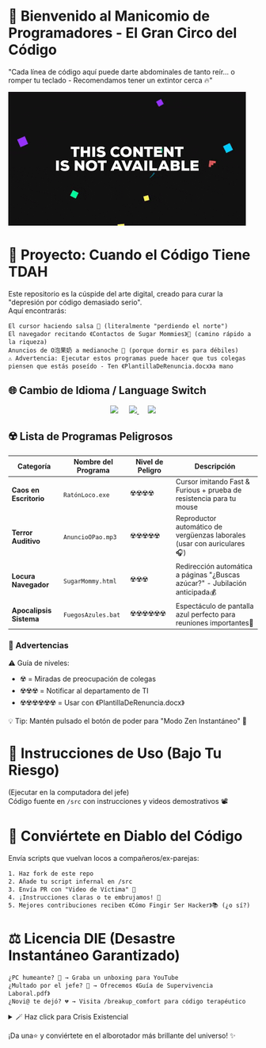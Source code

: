 # 🎪 Bienvenido al Manicomio de Programadores - El Gran Circo del Código  

"Cada línea de código aquí puede darte abdominales de tanto reír... o romper tu teclado - Recomendamos tener un extintor cerca 🔥"  

![Descripción inútil](giphy.gif)

# 🤖 Proyecto: Cuando el Código Tiene TDAH  

Este repositorio es la cúspide del arte digital, creado para curar la "depresión por código demasiado serio".  
Aquí encontrarás:

    El cursor haciendo salsa 💃 (literalmente "perdiendo el norte")  
    El navegador recitando 《Contactos de Sugar Mommies》📖 (camino rápido a la riqueza)  
    Anuncios de O泡果奶 a medianoche 🍼 (porque dormir es para débiles)  
    ⚠️ Advertencia: Ejecutar estos programas puede hacer que tus colegas piensen que estás poseído - Ten 《PlantillaDeRenuncia.docx》a mano  

## 🌐 Cambio de Idioma / Language Switch

<div align="center">

<!-- Español -->
<a href="./README.es.md" style="text-decoration: none;">
  <img src="https://img.shields.io/badge/Español-🇪🇸-yellow?style=for-the-badge&logo=duolingo&logoColor=red" height="40">
</a> 

<!-- Chino -->
<a href="./README.zh-CN.md">
  <img src="https://img.shields.io/badge/简体中文-🇨🇳-red?style=for-the-badge&logo=openaccess&logoColor=white" height="40">
</a> 

<!-- Inglés -->
<a href="./README.md">
  <img src="https://img.shields.io/badge/English-🇺🇸-blue?style=for-the-badge&logo=googletranslate" height="40">
</a>

</div>

## ☢️ Lista de Programas Peligrosos

| Categoría        | Nombre del Programa     | Nivel de Peligro | Descripción                                                          |
|------------------|-------------------------|------------------|----------------------------------------------------------------------|
| **Caos en Escritorio** | `RatónLoco.exe`       | ☢️☢️☢️☢️        | Cursor imitando Fast & Furious + prueba de resistencia para tu mouse |
| **Terror Auditivo**    | `AnuncioOPao.mp3`     | ☢️☢️☢️☢️☢️      | Reproductor automático de vergüenzas laborales (usar con auriculares🎧) |
| **Locura Navegador**   | `SugarMommy.html`     | ☢️☢️☢️          | Redirección automática a páginas "¿Buscas azúcar?" - Jubilación anticipada💰 |
| **Apocalipsis Sistema**| `FuegosAzules.bat`    | ☢️☢️☢️☢️☢️☢️    | Espectáculo de pantalla azul perfecto para reuniones importantes🎇  |

### 📢 Advertencias  
⚠️ Guía de niveles:  
- ☢️ = Miradas de preocupación de colegas  
- ☢️☢️☢️ = Notificar al departamento de TI  
- ☢️☢️☢️☢️☢️☢️ = Usar con 《PlantillaDeRenuncia.docx》  

💡 Tip: Mantén pulsado el botón de poder para "Modo Zen Instantáneo" 🔌

# 🚀 Instrucciones de Uso (Bajo Tu Riesgo)
(Ejecutar en la computadora del jefe)  
Código fuente en `/src` con instrucciones y videos demostrativos 📽️

# 🤝 Conviértete en Diablo del Código

Envía scripts que vuelvan locos a compañeros/ex-parejas:

    1. Haz fork de este repo  
    2. Añade tu script infernal en /src  
    3. Envía PR con "Video de Víctima" 🎥  
    4. ¡Instrucciones claras o te embrujamos! 🔮  
    5. Mejores contribuciones reciben 《Cómo Fingir Ser Hacker》📚 (¿o sí?)  

# ⚖️ Licencia DIE (Desastre Instantáneo Garantizado)

    ¿PC humeante? 🎇 → Graba un unboxing para YouTube  
    ¿Multado por el jefe? 💸 → Ofrecemos 《Guía de Supervivencia Laboral.pdf》  
    ¿Novi@ te dejó? 💔 → Visita /breakup_comfort para código terapéutico  

<details>
<summary>🪄 Haz click para Crisis Existencial</summary>
<br>

Cargando preguntas filosóficas:  
```python
while True: 
    print("¿Por qué ejecutarme? → Porque el código existe → Ergo el mundo sufrirá")
```
</details>

¡Da una⭐ y conviértete en el alborotador más brillante del universo! ✨